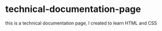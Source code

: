 # technical-documentation-page

this is a technical documentation page, I created to learn HTML and CSS

